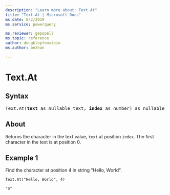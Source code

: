 ```yaml
---
description: "Learn more about: Text.At"
title: "Text.At | Microsoft Docs"
ms.date: 8/2/2019
ms.service: powerquery

ms.reviewer: gepopell
ms.topic: reference
author: dougklopfenstein
ms.author: bezhan

---
```

# Text.At

## Syntax

<pre>
Text.At(<b>text</b> as nullable text, <b>index</b> as number) as nullable text 
</pre>
  
## About  
Returns the character in the text value, `text` at position `index`. The first character in the text is at position 0.

## Example 1
Find the character at position 4 in string "Hello, World".

```powerquery-m
Text.At("Hello, World", 4)
```

`"o"`
